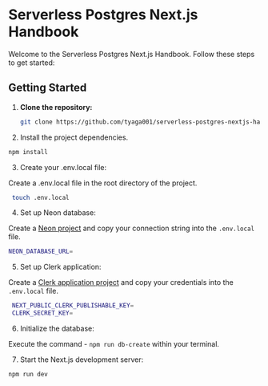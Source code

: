 # Serverless Postgres Next.js Handbook

Welcome to the Serverless Postgres Next.js Handbook. Follow these steps to get started:

## Getting Started

1. **Clone the repository:**

   ```bash
   git clone https://github.com/tyaga001/serverless-postgres-nextjs-handbook.git

2. Install the project dependencies.
  ```bash
  npm install
  ```
3. Create your .env.local file:

Create a .env.local file in the root directory of the project.

 ```bash
  touch .env.local
  ```

4. Set up Neon database:

Create a [Neon project](https://neon.tech/docs/introduction) and copy your connection string into the `.env.local` file.
  ```bash
  NEON_DATABASE_URL=
  ```
5. Set up Clerk application:

Create a [Clerk application project](https://clerk.com) and copy your credentials into the `.env.local` file.
  ```bash
   NEXT_PUBLIC_CLERK_PUBLISHABLE_KEY=
   CLERK_SECRET_KEY=
  ```
6. Initialize the database:

Execute the command - `npm run db-create` within your terminal.
  
7. Start the Next.js development server:
  ```bash
  npm run dev
  ```
